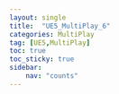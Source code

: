 ```yaml
---
layout: single
title:  "UE5_MultiPlay_6"
categories: MultiPlay
tag: [UE5,MultiPlay]
toc: true
toc_sticky: true
sidebar:
    nav: "counts"
---
```


## 